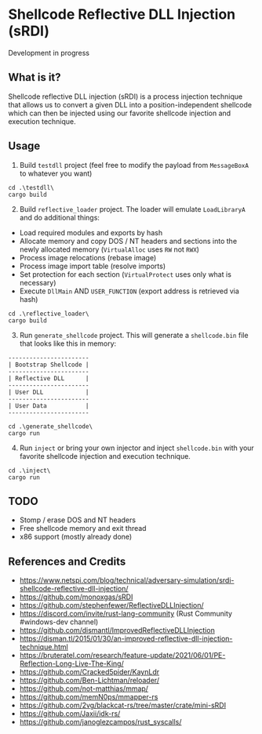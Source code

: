 # Shellcode Reflective DLL Injection (sRDI)

Development in progress

## What is it?

Shellcode reflective DLL injection (sRDI) is a process injection technique that allows us to convert a given DLL into a position-independent shellcode which can then be injected using our favorite shellcode injection and execution technique.

## Usage

1. Build `testdll` project (feel free to modify the payload from `MessageBoxA` to whatever you want)
```
cd .\testdll\
cargo build
```

2. Build `reflective_loader` project. The loader will emulate `LoadLibraryA` and do additional things:

* Load required modules and exports by hash
* Allocate memory and copy DOS / NT headers and sections into the newly allocated memory (`VirtualAlloc` uses `RW` not `RWX`)
* Process image relocations (rebase image)
* Process image import table (resolve imports)
* Set protection for each section (`VirtualProtect` uses only what is necessary)
* Execute `DllMain` AND `USER_FUNCTION` (export address is retrieved via hash)

```
cd .\reflective_loader\
cargo build
```

3. Run `generate_shellcode` project. This will generate a `shellcode.bin` file that looks like this in memory:

```
-----------------------
| Bootstrap Shellcode |
-----------------------
| Reflective DLL      |
-----------------------
| User DLL            |
-----------------------
| User Data           |
-----------------------
```

```
cd .\generate_shellcode\
cargo run
```

4. Run `inject` or bring your own injector and inject `shellcode.bin` with your favorite shellcode injection and execution technique.

```
cd .\inject\
cargo run
```

## TODO
* Stomp / erase DOS and NT headers
* Free shellcode memory and exit thread
* x86 support (mostly already done)

## References and Credits

* https://www.netspi.com/blog/technical/adversary-simulation/srdi-shellcode-reflective-dll-injection/
* https://github.com/monoxgas/sRDI
* https://github.com/stephenfewer/ReflectiveDLLInjection/
* https://discord.com/invite/rust-lang-community (Rust Community #windows-dev channel)
* https://github.com/dismantl/ImprovedReflectiveDLLInjection
* https://disman.tl/2015/01/30/an-improved-reflective-dll-injection-technique.html
* https://bruteratel.com/research/feature-update/2021/06/01/PE-Reflection-Long-Live-The-King/
* https://github.com/Cracked5pider/KaynLdr
* https://github.com/Ben-Lichtman/reloader/
* https://github.com/not-matthias/mmap/
* https://github.com/memN0ps/mmapper-rs
* https://github.com/2vg/blackcat-rs/tree/master/crate/mini-sRDI
* https://github.com/Jaxii/idk-rs/
* https://github.com/janoglezcampos/rust_syscalls/